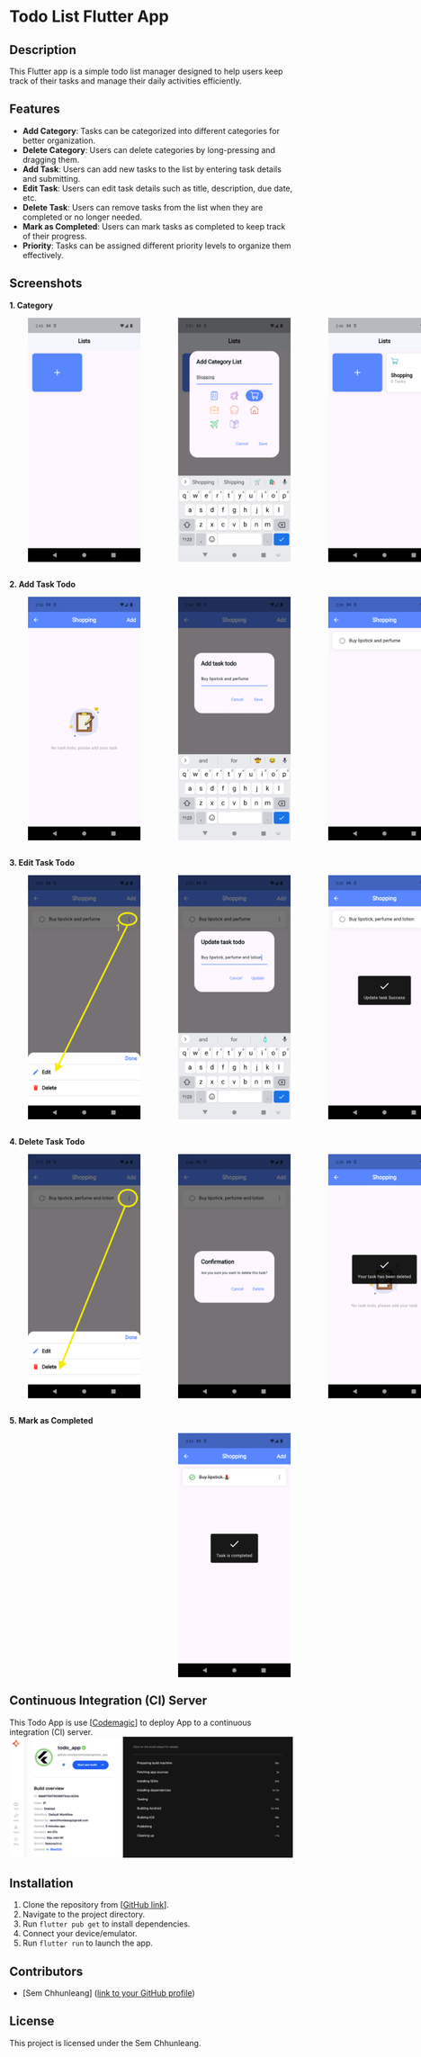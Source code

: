 # Todo List Flutter App

## Description
This Flutter app is a simple todo list manager designed to help users keep track of their tasks and manage their daily activities efficiently.

## Features
- **Add Category**: Tasks can be categorized into different categories for better organization.
- **Delete Category**: Users can delete categories by long-pressing and dragging them.
- **Add Task**: Users can add new tasks to the list by entering task details and submitting.
- **Edit Task**: Users can edit task details such as title, description, due date, etc.
- **Delete Task**: Users can remove tasks from the list when they are completed or no longer needed.
- **Mark as Completed**: Users can mark tasks as completed to keep track of their progress.
- **Priority**: Tasks can be assigned different priority levels to organize them effectively.

## Screenshots
**1. Category**
<div style="display: flex; justify-content: space-around; width: 800px;">
    <img src="readme_asset/category.png" alt="Screenshot 1" width="200" />
    <img src="readme_asset/add_category.png" alt="Screenshot 2" width="200" />
    <img src="readme_asset/added_category.png" alt="Screenshot 3" width="200" />
</div>
<br>

**2. Add Task Todo**
<div style="display: flex; justify-content: space-around; width: 800px;">
    <img src="readme_asset/no_task.png" alt="Screenshot 1" width="200" />
    <img src="readme_asset/add_task.png" alt="Screenshot 2" width="200" />
    <img src="readme_asset/added_task.png" alt="Screenshot 3" width="200" />
</div>
<br>

**3. Edit Task Todo**
<div style="display: flex; justify-content: space-around; width: 800px;">
    <img src="readme_asset/update.png" alt="Screenshot 1" width="200" />
    <img src="readme_asset/update_task.png" alt="Screenshot 2" width="200" />
    <img src="readme_asset/task_update_sucess.png" alt="Screenshot 3" width="200" />
</div>
<br>

**4. Delete Task Todo**
<div style="display: flex; justify-content: space-around; width: 800px;">
    <img src="readme_asset/delete.png" alt="Screenshot 1" width="200" />
    <img src="readme_asset/delete_task.png" alt="Screenshot 2" width="200" />
    <img src="readme_asset/delete_success.png" alt="Screenshot 3" width="200" />
</div>
<br>

**5. Mark as Completed**
<div style="display: flex; justify-content: space-around; width: 800px;">
    <img src="readme_asset/completed_task.png" alt="Screenshot 1" width="200" />
</div>

## Continuous Integration (CI) Server
This Todo App is use [[Codemagic](https://blog.codemagic.io/getting-started-with-codemagic/)] to deploy App to a continuous integration (CI) server. 
    <img src="readme_asset/ci-cd.png" alt="Screenshot 1" width="800" />

## Installation
1. Clone the repository from [[GitHub link](https://github.com/Semchhunleang/todo_app)].
2. Navigate to the project directory.
3. Run `flutter pub get` to install dependencies.
4. Connect your device/emulator.
5. Run `flutter run` to launch the app.

## Contributors
- [Sem Chhunleang] ([link to your GitHub profile](https://github.com/Semchhunleang/todo_app))

## License
This project is licensed under the Sem Chhunleang.
